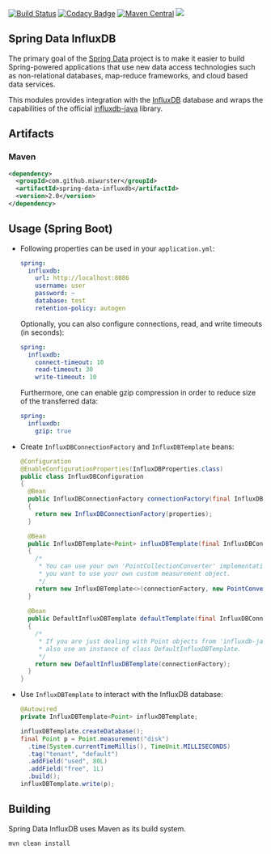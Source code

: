 
[![Build Status](https://travis-ci.org/miwurster/spring-data-influxdb.svg?branch=master)](https://travis-ci.org/miwurster/spring-data-influxdb)
[![Codacy Badge](https://api.codacy.com/project/badge/Grade/3655132cf1784740ac283db42470d8f9)](https://www.codacy.com/app/miwurster/spring-data-influxdb?utm_source=github.com&amp;utm_medium=referral&amp;utm_content=miwurster/spring-data-influxdb&amp;utm_campaign=Badge_Grade)
[![Maven Central](https://maven-badges.herokuapp.com/maven-central/com.github.miwurster/spring-data-influxdb/badge.svg)](https://maven-badges.herokuapp.com/maven-central/com.github.miwurster/spring-data-influxdb)
[![](https://jitpack.io/v/miwurster/spring-data-influxdb.svg)](https://jitpack.io/#miwurster/spring-data-influxdb)

Spring Data InfluxDB
--------------------

The primary goal of the [Spring Data](http://projects.spring.io/spring-data/) project is to make it easier to build Spring-powered applications that use new data access technologies such as non-relational databases, map-reduce frameworks, and cloud based data services.

This modules provides integration with the [InfluxDB](https://influxdata.com/) database and wraps the capabilities of the official [influxdb-java](https://github.com/influxdata/influxdb-java) library.

## Artifacts

### Maven

```xml
<dependency>
  <groupId>com.github.miwurster</groupId>
  <artifactId>spring-data-influxdb</artifactId>
  <version>2.0</version>
</dependency>
```

## Usage (Spring Boot)

* Following properties can be used in your `application.yml`:

    ```yml
    spring:
      influxdb:
        url: http://localhost:8086
        username: user
        password: ~
        database: test
        retention-policy: autogen
    ```
    
    Optionally, you can also configure connections, read, and write timeouts (in seconds):
    
    ```yml
    spring:
      influxdb:    	
        connect-timeout: 10
        read-timeout: 30
        write-timeout: 10
    ```

    Furthermore, one can enable gzip compression in order to reduce size of the transferred data:
    
    ```yml
    spring:
      influxdb:    	
        gzip: true
    ```

* Create `InfluxDBConnectionFactory` and `InfluxDBTemplate` beans:

    ```java
    @Configuration
    @EnableConfigurationProperties(InfluxDBProperties.class)
    public class InfluxDBConfiguration
    {
      @Bean
      public InfluxDBConnectionFactory connectionFactory(final InfluxDBProperties properties)
      {
        return new InfluxDBConnectionFactory(properties);
      }

      @Bean
      public InfluxDBTemplate<Point> influxDBTemplate(final InfluxDBConnectionFactory connectionFactory)
      {
        /*
         * You can use your own 'PointCollectionConverter' implementation, e.g. in case
         * you want to use your own custom measurement object.
         */
        return new InfluxDBTemplate<>(connectionFactory, new PointConverter());
      }
      
      @Bean
      public DefaultInfluxDBTemplate defaultTemplate(final InfluxDBConnectionFactory connectionFactory)
      {
        /*
         * If you are just dealing with Point objects from 'influxdb-java' you could
         * also use an instance of class DefaultInfluxDBTemplate.
         */
        return new DefaultInfluxDBTemplate(connectionFactory);
      }
    }
    ```

* Use `InfluxDBTemplate` to interact with the InfluxDB database:

    ```java
    @Autowired
    private InfluxDBTemplate<Point> influxDBTemplate;

    influxDBTemplate.createDatabase();
    final Point p = Point.measurement("disk")
      .time(System.currentTimeMillis(), TimeUnit.MILLISECONDS)
      .tag("tenant", "default")
      .addField("used", 80L)
      .addField("free", 1L)
      .build();
    influxDBTemplate.write(p);
    ```

## Building

Spring Data InfluxDB uses Maven as its build system. 

```bash
mvn clean install
```
